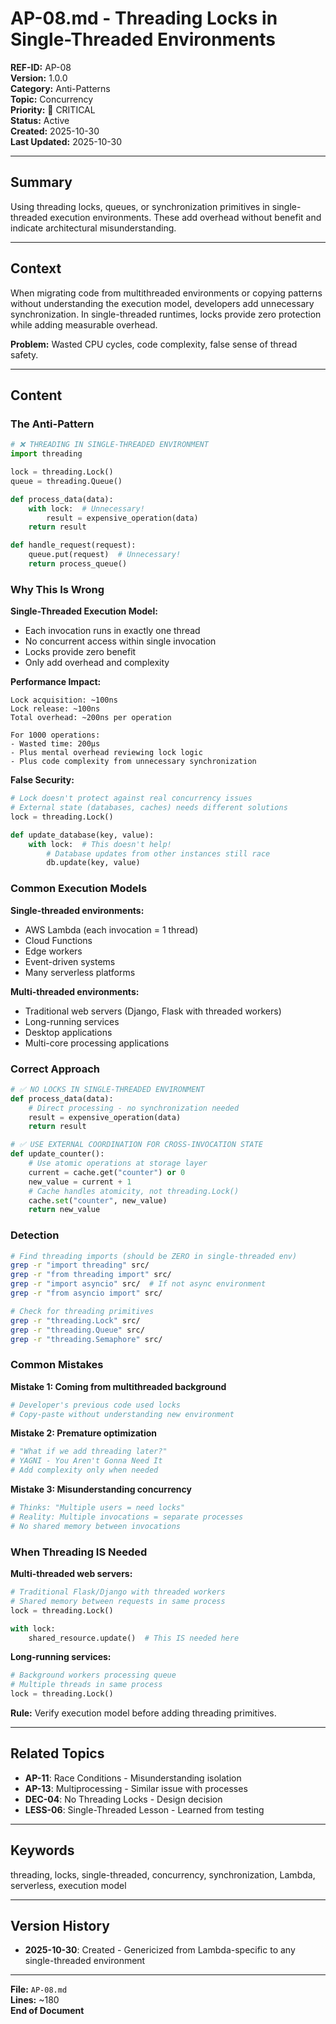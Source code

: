 # AP-08.md - Threading Locks in Single-Threaded Environments

**REF-ID:** AP-08  
**Version:** 1.0.0  
**Category:** Anti-Patterns  
**Topic:** Concurrency  
**Priority:** 🔴 CRITICAL  
**Status:** Active  
**Created:** 2025-10-30  
**Last Updated:** 2025-10-30

---

## Summary

Using threading locks, queues, or synchronization primitives in single-threaded execution environments. These add overhead without benefit and indicate architectural misunderstanding.

---

## Context

When migrating code from multithreaded environments or copying patterns without understanding the execution model, developers add unnecessary synchronization. In single-threaded runtimes, locks provide zero protection while adding measurable overhead.

**Problem:** Wasted CPU cycles, code complexity, false sense of thread safety.

---

## Content

### The Anti-Pattern

```python
# ❌ THREADING IN SINGLE-THREADED ENVIRONMENT
import threading

lock = threading.Lock()
queue = threading.Queue()

def process_data(data):
    with lock:  # Unnecessary!
        result = expensive_operation(data)
    return result

def handle_request(request):
    queue.put(request)  # Unnecessary!
    return process_queue()
```

### Why This Is Wrong

**Single-Threaded Execution Model:**
- Each invocation runs in exactly one thread
- No concurrent access within single invocation
- Locks provide zero benefit
- Only add overhead and complexity

**Performance Impact:**
```
Lock acquisition: ~100ns
Lock release: ~100ns
Total overhead: ~200ns per operation

For 1000 operations:
- Wasted time: 200µs
- Plus mental overhead reviewing lock logic
- Plus code complexity from unnecessary synchronization
```

**False Security:**
```python
# Lock doesn't protect against real concurrency issues
# External state (databases, caches) needs different solutions
lock = threading.Lock()

def update_database(key, value):
    with lock:  # This doesn't help!
        # Database updates from other instances still race
        db.update(key, value)
```

### Common Execution Models

**Single-threaded environments:**
- AWS Lambda (each invocation = 1 thread)
- Cloud Functions
- Edge workers
- Event-driven systems
- Many serverless platforms

**Multi-threaded environments:**
- Traditional web servers (Django, Flask with threaded workers)
- Long-running services
- Desktop applications
- Multi-core processing applications

### Correct Approach

```python
# ✅ NO LOCKS IN SINGLE-THREADED ENVIRONMENT
def process_data(data):
    # Direct processing - no synchronization needed
    result = expensive_operation(data)
    return result

# ✅ USE EXTERNAL COORDINATION FOR CROSS-INVOCATION STATE
def update_counter():
    # Use atomic operations at storage layer
    current = cache.get("counter") or 0
    new_value = current + 1
    # Cache handles atomicity, not threading.Lock()
    cache.set("counter", new_value)
    return new_value
```

### Detection

```bash
# Find threading imports (should be ZERO in single-threaded env)
grep -r "import threading" src/
grep -r "from threading import" src/
grep -r "import asyncio" src/  # If not async environment
grep -r "from asyncio import" src/

# Check for threading primitives
grep -r "threading.Lock" src/
grep -r "threading.Queue" src/
grep -r "threading.Semaphore" src/
```

### Common Mistakes

**Mistake 1: Coming from multithreaded background**
```python
# Developer's previous code used locks
# Copy-paste without understanding new environment
```

**Mistake 2: Premature optimization**
```python
# "What if we add threading later?"
# YAGNI - You Aren't Gonna Need It
# Add complexity only when needed
```

**Mistake 3: Misunderstanding concurrency**
```python
# Thinks: "Multiple users = need locks"
# Reality: Multiple invocations = separate processes
# No shared memory between invocations
```

### When Threading IS Needed

**Multi-threaded web servers:**
```python
# Traditional Flask/Django with threaded workers
# Shared memory between requests in same process
lock = threading.Lock()

with lock:
    shared_resource.update()  # This IS needed here
```

**Long-running services:**
```python
# Background workers processing queue
# Multiple threads in same process
lock = threading.Lock()
```

**Rule:** Verify execution model before adding threading primitives.

---

## Related Topics

- **AP-11**: Race Conditions - Misunderstanding isolation
- **AP-13**: Multiprocessing - Similar issue with processes
- **DEC-04**: No Threading Locks - Design decision
- **LESS-06**: Single-Threaded Lesson - Learned from testing

---

## Keywords

threading, locks, single-threaded, concurrency, synchronization, Lambda, serverless, execution model

---

## Version History

- **2025-10-30**: Created - Genericized from Lambda-specific to any single-threaded environment

---

**File:** `AP-08.md`  
**Lines:** ~180  
**End of Document**
